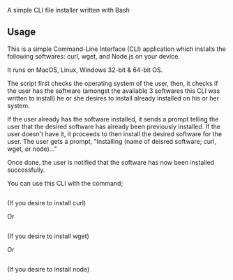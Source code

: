 A simple CLI file installer written with Bash

## Usage
This is a simple Command-Line Interface (CLI) application which installs the following softwares: 
curl, wget, and Node.js on your device.

It runs on MacOS, Linux, Windows 32-bit & 64-bit OS.

The script first checks the operating system of the user, then, it checks if the user has the software (amongst the available 3 softwares this CLI was written to install) he or she desires to install already installed on his or her system.

If the user already has the software installed, it sends a prompt telling the user that the desired software has already been previously installed.
If the user doesn't have it, it proceeds to then install the desired software for the user. The user gets a prompt, "Installing (name of deisred software; curl, wget, or node)..."

Once done, the user is notified that the software has now been installed successfully.

You can use this CLI with the command;

```bash installer.sh curl 
```
(If you desire to install curl)

Or

```bash installer.sh wget
```
(If you desire to install wget)

Or

```bash installer.sh node
```
(If you desire to install node)
